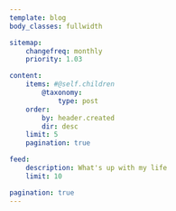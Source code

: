 ```yaml
---
template: blog
body_classes: fullwidth

sitemap:
    changefreq: monthly
    priority: 1.03

content:
    items: #@self.children
        @taxonomy:
            type: post
    order:
        by: header.created
        dir: desc
    limit: 5
    pagination: true

feed:
    description: What's up with my life
    limit: 10

pagination: true
---
```

